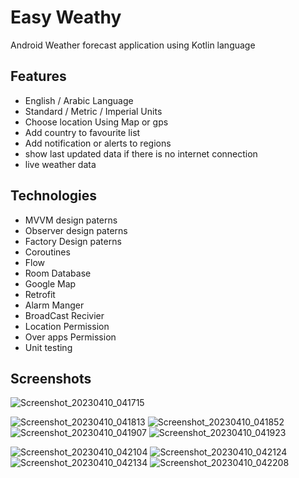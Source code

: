 
# Easy Weathy

Android Weather forecast application using Kotlin language


## Features

- English / Arabic Language
- Standard / Metric / Imperial Units
- Choose location Using Map or gps
- Add country to favourite list
- Add notification or alerts to regions
- show last updated data if there is no internet connection
- live weather data


## Technologies
- MVVM design paterns
- Observer design paterns
- Factory Design paterns
- Coroutines
- Flow 
- Room Database
- Google Map
- Retrofit
- Alarm Manger
- BroadCast Recivier 
- Location Permission
- Over apps Permission
- Unit testing

## Screenshots

![Screenshot_20230410_041715](https://user-images.githubusercontent.com/72928461/230813969-2b7f7b31-bebb-4eef-b010-8df64c0d4a3f.png)

![Screenshot_20230410_041813](https://user-images.githubusercontent.com/72928461/230813987-c8d75222-46c9-4bf5-b8a5-b18682019998.png)
![Screenshot_20230410_041852](https://user-images.githubusercontent.com/72928461/230814006-c7253c23-98e2-4094-9dac-823bf9968881.png)
![Screenshot_20230410_041907](https://user-images.githubusercontent.com/72928461/230814022-c1a97d9d-860b-46c9-a534-f0fc1605f1dd.png)
![Screenshot_20230410_041923](https://user-images.githubusercontent.com/72928461/230814043-f5f81d3f-74f6-4fbd-af20-9582fa0f9f4f.png)

![Screenshot_20230410_042104](https://user-images.githubusercontent.com/72928461/230814056-78d098f5-f9be-4561-b2bb-0cfc4e1c37ca.png)
![Screenshot_20230410_042124](https://user-images.githubusercontent.com/72928461/230814066-8e79fa55-eda7-475a-9e8d-1efdbbbbf0ef.png)
![Screenshot_20230410_042134](https://user-images.githubusercontent.com/72928461/230814074-8122746d-5cb7-4e5d-a1b8-02908915cbd7.png)
![Screenshot_20230410_042208](https://user-images.githubusercontent.com/72928461/230814084-0736fcc8-b43c-44d5-9274-544b09a5edb2.png)
